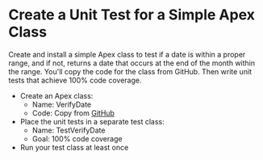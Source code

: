 # Create a Unit Test for a Simple Apex Class
Create and install a simple Apex class to test if a date is within a proper range, and if not, returns a date that occurs at the end of the month within the range. You'll copy the code for the class from GitHub. Then write unit tests that achieve 100% code coverage.
- Create an Apex class:
  - Name: VerifyDate
  - Code: Copy from [GitHub](https://github.com/developerforce/trailhead-code-samples/blob/master/VerifyDate.cls)
- Place the unit tests in a separate test class:
  - Name: TestVerifyDate
  - Goal: 100% code coverage
- Run your test class at least once
